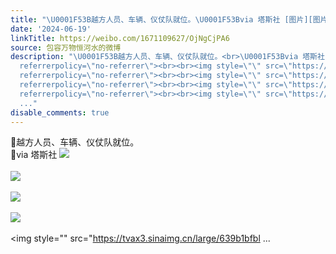 ```yaml
---
title: "\U0001F53B越方人员、车辆、仪仗队就位。\U0001F53Bvia 塔斯社 [图片][图片][图片][图片][图片]"
date: '2024-06-19'
linkTitle: https://weibo.com/1671109627/OjNgCjPA6
source: 包容万物恒河水的微博
description: "\U0001F53B越方人员、车辆、仪仗队就位。<br>\U0001F53Bvia 塔斯社 <img style=\"\" src=\"https://tvax4.sinaimg.cn/large/639b1bfbly1hqv96ydbxfj20jo0ban2g.jpg\"
  referrerpolicy=\"no-referrer\"><br><br><img style=\"\" src=\"https://tvax2.sinaimg.cn/large/639b1bfbly1hqv979t8fuj20je0asn1z.jpg\"
  referrerpolicy=\"no-referrer\"><br><br><img style=\"\" src=\"https://tvax3.sinaimg.cn/large/639b1bfbly1hqv97jq606j20ji0f70z1.jpg\"
  referrerpolicy=\"no-referrer\"><br><br><img style=\"\" src=\"https://tvax3.sinaimg.cn/large/639b1bfbly1hqv98badafj20jh0avaeh.jpg\"
  referrerpolicy=\"no-referrer\"><br><br><img style=\"\" src=\"https://tvax3.sinaimg.cn/large/639b1bfbl
  ..."
disable_comments: true
---
```

🔻越方人员、车辆、仪仗队就位。<br>🔻via 塔斯社 <img style="" src="https://tvax4.sinaimg.cn/large/639b1bfbly1hqv96ydbxfj20jo0ban2g.jpg" referrerpolicy="no-referrer"><br><br><img style="" src="https://tvax2.sinaimg.cn/large/639b1bfbly1hqv979t8fuj20je0asn1z.jpg" referrerpolicy="no-referrer"><br><br><img style="" src="https://tvax3.sinaimg.cn/large/639b1bfbly1hqv97jq606j20ji0f70z1.jpg" referrerpolicy="no-referrer"><br><br><img style="" src="https://tvax3.sinaimg.cn/large/639b1bfbly1hqv98badafj20jh0avaeh.jpg" referrerpolicy="no-referrer"><br><br><img style="" src="https://tvax3.sinaimg.cn/large/639b1bfbl ...